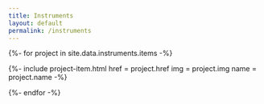 ```yaml
---
title: Instruments
layout: default
permalink: /instruments
---
```


{%- for project in site.data.instruments.items -%}

  {%- include project-item.html href = project.href
			  						   img = project.img
			  						   name = project.name -%}

{%- endfor -%}